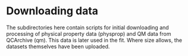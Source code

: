 # Downloading data

The subdirectories here contain scripts for initial downloading and processing of physical property data (physprop) and QM data from QCArchive (qm). This data is later used in the fit. Where size allows, the datasets themselves have been uploaded.

